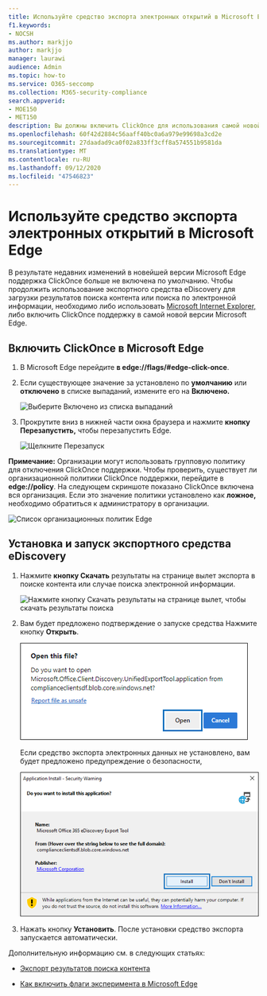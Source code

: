 ```yaml
---
title: Используйте средство экспорта электронных открытий в Microsoft Edge
f1.keywords:
- NOCSH
ms.author: markjjo
author: markjjo
manager: laurawi
audience: Admin
ms.topic: how-to
ms.service: O365-seccomp
ms.collection: M365-security-compliance
search.appverid:
- MOE150
- MET150
description: Вы должны включить ClickOnce для использования самой новой версии Microsoft Edge для загрузки результатов поиска из центра поиска контента и поиска электронных данных в центре безопасности и соответствия требованиям.
ms.openlocfilehash: 60f42d2884c56aaff40bc0a6a979e99698a3cd2e
ms.sourcegitcommit: 27daadad9ca0f02a833ff3cff8a574551b9581da
ms.translationtype: MT
ms.contentlocale: ru-RU
ms.lasthandoff: 09/12/2020
ms.locfileid: "47546823"
---
```

# <a name="use-the-ediscovery-export-tool-in-microsoft-edge"></a>Используйте средство экспорта электронных открытий в Microsoft Edge

В результате недавних изменений в новейшей версии Microsoft Edge поддержка ClickOnce больше не включена по умолчанию. Чтобы продолжить использование экспортного средства eDiscovery для загрузки результатов поиска контента или поиска по электронной информации, необходимо либо использовать [Microsoft Internet Explorer,](https://support.microsoft.com/help/17621/internet-explorer-downloads) либо включить ClickOnce поддержку в самой новой версии Microsoft Edge.

## <a name="enable-clickonce-support-in-microsoft-edge"></a>Включить ClickOnce в Microsoft Edge

1. В Microsoft Edge перейдите **в edge://flags/#edge-click-once**.

2. Если существующее значение за установлено по **умолчанию** или **отключено** в списке выпаданий, измените его на **Включено.**

   ![Выберите Включено из списка выпаданий](../media/ClickOnceimage1.png)

3. Прокрутите вниз в нижней части окна браузера и нажмите **кнопку Перезапустить,** чтобы перезапустить Edge.

   ![Щелкните Перезапуск](../media/ClickOnceimage2.png)

**Примечание:** Организации могут использовать групповую политику для отключения ClickOnce поддержки. Чтобы проверить, существует ли организационной политики ClickOnce поддержки, перейдите в **edge://policy**. На следующем скриншоте показано ClickOnce включена вся организация. Если это значение политики установлено как **ложное,** необходимо обратиться к администратору в организации.

![Список организационных политик Edge](../media/ClickOnceimage3.png)

## <a name="install-and-run-the-ediscovery-export-tool"></a>Установка и запуск экспортного средства eDiscovery

1. Нажмите **кнопку Скачать** результаты на странице вылет экспорта в поиске контента или случае поиска электронной информации.

   ![Нажмите кнопку Скачать результаты на странице вылет, чтобы скачать результаты поиска](../media/ClickOnceExport1.png)

2. Вам будет предложено подтверждение о запуске средства Нажмите кнопку **Открыть**.

   ![Нажмите кнопку Открыть, чтобы запустить средство экспорта электронных обнаружений](../media/ClickOnceimage4.png)

   Если средство экспорта электронных данных не установлено, вам будет предложено предупреждение о безопасности, 

   ![Щелкните Установите, чтобы установить средство экспорта электронных обнаружений](../media/ClickOnceimage5.png)

3. Нажать кнопку **Установить**. После установки средство экспорта запускается автоматически.

Дополнительную информацию см. в следующих статьях:

- [Экспорт результатов поиска контента](export-search-results.md)

- [Как включить флаги эксперимента в Microsoft Edge](https://microsoftedgesupport.microsoft.com/hc/articles/360034075294-How-to-enable-experiment-flags-in-Microsoft-Edge-Insider-channels)

